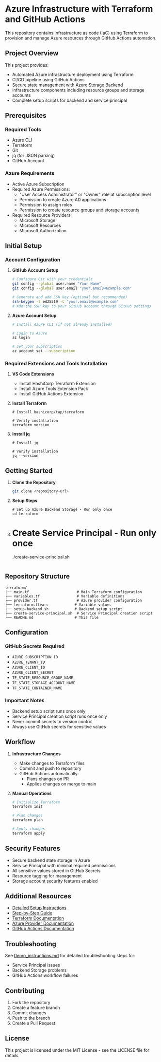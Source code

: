 # Azure Infrastructure with Terraform and GitHub Actions

This repository contains infrastructure as code (IaC) using Terraform to provision and manage Azure resources through GitHub Actions automation.

## Project Overview

This project provides:
- Automated Azure infrastructure deployment using Terraform
- CI/CD pipeline using GitHub Actions
- Secure state management with Azure Storage Backend
- Infrastructure components including resource groups and storage accounts
- Complete setup scripts for backend and service principal

## Prerequisites

### Required Tools
- Azure CLI
- Terraform
- Git
- jq (for JSON parsing)
- GitHub Account

### Azure Requirements
- Active Azure Subscription 
- Required Azure Permissions:
  - "User Access Administrator" or "Owner" role at subscription level
  - Permission to create Azure AD applications
  - Permission to assign roles
  - Permission to create resource groups and storage accounts
- Required Resource Providers:
  - Microsoft.Storage
  - Microsoft.Resources
  - Microsoft.Authorization

## Initial Setup

### Account Configuration
1. **GitHub Account Setup**
   ```bash
   # Configure Git with your credentials
   git config --global user.name "Your Name"
   git config --global user.email "your.email@example.com"
   
   # Generate and add SSH key (optional but recommended)
   ssh-keygen -t ed25519 -C "your.email@example.com"
   # Add the SSH key to your GitHub account through GitHub settings
   ```

2. **Azure Account Setup**
   ```bash
   # Install Azure CLI (if not already installed)
   
   # Login to Azure
   az login
   
   # Set your subscription
   az account set --subscription 
   ```

### Required Extensions and Tools Installation
1. **VS Code Extensions**
   - Install HashiCorp Terraform Extension
   - Install Azure Tools Extension Pack
   - Install GitHub Actions Extension

2. **Install Terraform**
   ```
   # Install hashicorp/tap/terraform
   
   # Verify installation
   terraform version
   ```

3. **Install jq**
   ```
   # Install jq
   
   # Verify installation
   jq --version

## Getting Started

1. **Clone the Repository**
   ```bash
   git clone <repository-url>
   ```

2. **Setup Steps**
   ```
   # Set up Azure Backend Storage - Run only once
   cd terraform

3. # Create Service Principal - Run only once
   ./create-service-principal.sh
   ```

## Repository Structure

```
terraform/
├── main.tf                      # Main Terraform configuration
├── variables.tf                 # Variable definitions
├── provider.tf                  # Azure provider configuration
├── terraform.tfvars            # Variable values
├── setup-backend.sh            # Backend setup script
├── create-service-principal.sh  # Service Principal creation script
└── README.md                   # This file
```

## Configuration

### GitHub Secrets Required
- `AZURE_SUBSCRIPTION_ID`
- `AZURE_TENANT_ID`
- `AZURE_CLIENT_ID`
- `AZURE_CLIENT_SECRET`
- `TF_STATE_RESOURCE_GROUP_NAME`
- `TF_STATE_STORAGE_ACCOUNT_NAME`
- `TF_STATE_CONTAINER_NAME`

### Important Notes
- Backend setup script runs once only
- Service Principal creation script runs once only
- Never commit secrets to version control
- Always use GitHub secrets for sensitive values

## Workflow

1. **Infrastructure Changes**
   - Make changes to Terraform files
   - Commit and push to repository
   - GitHub Actions automatically:
     - Plans changes on PR
     - Applies changes on merge to main

2. **Manual Operations**
   ```bash
   # Initialize Terraform
   terraform init

   # Plan changes
   terraform plan

   # Apply changes
   terraform apply
   ```

## Security Features

- Secure backend state storage in Azure
- Service Principal with minimal required permissions
- All sensitive values stored in GitHub Secrets
- Resource tagging for management
- Storage account security features enabled

## Additional Resources

- [Detailed Setup Instructions](terraform/Demo_instructions.md)
- [Step-by-Step Guide](terraform/prompts.md)
- [Terraform Documentation](https://www.terraform.io/docs)
- [Azure Provider Documentation](https://registry.terraform.io/providers/hashicorp/azurerm/latest/docs)
- [GitHub Actions Documentation](https://docs.github.com/en/actions)

## Troubleshooting

See [Demo_instructions.md](terraform/Demo_instructions.md) for detailed troubleshooting steps for:
- Service Principal issues
- Backend Storage problems
- GitHub Actions workflow failures

## Contributing

1. Fork the repository
2. Create a feature branch
3. Commit changes
4. Push to the branch
5. Create a Pull Request

## License

This project is licensed under the MIT License - see the LICENSE file for details
